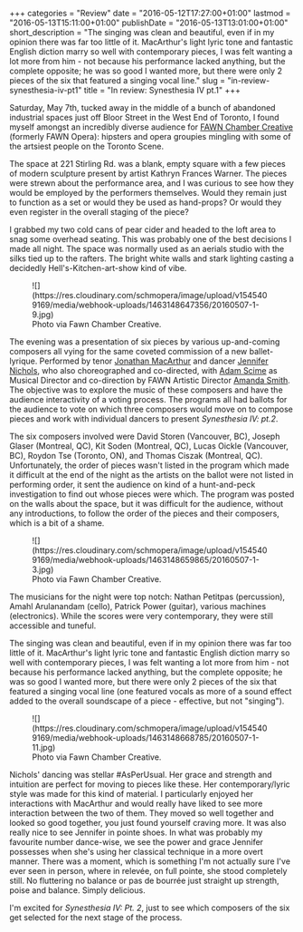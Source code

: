 +++
categories = "Review"
date = "2016-05-12T17:27:00+01:00"
lastmod = "2016-05-13T15:11:00+01:00"
publishDate = "2016-05-13T13:01:00+01:00"
short_description = "The singing was clean and beautiful, even if in my opinion there was far too little of it. MacArthur&#039;s light lyric tone and fantastic English diction marry so well with contemporary pieces, I was felt wanting a lot more from him - not because his performance lacked anything, but the complete opposite; he was so good I wanted more, but there were only 2 pieces of the six that featured a singing vocal line."
slug = "in-review-synesthesia-iv-pt1"
title = "In review: Synesthesia IV pt.1"
+++

Saturday, May 7th, tucked away in the middle of a bunch of abandoned industrial spaces just off Bloor Street in the West End of Toronto, I found myself amongst an incredibly diverse audience for [FAWN Chamber Creative](/scene/companies/fawn-chamber-creative/) (formerly FAWN Opera): hipsters and opera groupies mingling with some of the artsiest people on the Toronto Scene. 

The space at 221 Stirling Rd. was a blank, empty square with a few pieces of modern sculpture present by artist Kathryn Frances Warner. The pieces were strewn about the performance area, and I was curious to see how they would be employed by the performers themselves. Would they remain just to function as a set or would they be used as hand-props? Or would they even register in the overall staging of the piece? 

I grabbed my two cold cans of pear cider and headed to the loft area to snag some overhead seating. This was probably one of the best decisions I made all night. The space was normally used as an aerials studio with the silks tied up to the rafters. The bright white walls and stark lighting casting a decidedly Hell's-Kitchen-art-show kind of vibe. 

<figure data-type="image">![](https://res.cloudinary.com/schmopera/image/upload/v1545409169/media/webhook-uploads/1463148647356/20160507-1-9.jpg)
<figcaption>Photo via Fawn Chamber Creative.</figcaption>
</figure>

The evening was a presentation of six pieces by various up-and-coming composers all vying for the same coveted commission of a new ballet-lyrique. Performed by tenor [Jonathan MacArthur](/scene/people/jonathan-macarthur/) and dancer [Jennifer Nichols](/scene/people/jennifer-nichols/), who also choreographed and co-directed, with [Adam Scime](/scene/people/adam-scime/) as Musical Director and co-direction by FAWN Artistic Director [Amanda Smith](/scene/people/amanda-smith/). The objective was to explore the music of these composers and have the audience interactivity of a voting process. The programs all had ballots for the audience to vote on which three composers would move on to compose pieces and work with individual dancers to present *Synesthesia IV: pt.2*. 

The six composers involved were David Storen (Vancouver, BC), Joseph Glaser (Montreal, QC), Kit Soden (Montreal, QC), Lucas Oickle (Vancouver, BC), Roydon Tse (Toronto, ON), and Thomas Ciszak (Montreal, QC). Unfortunately, the order of pieces wasn't listed in the program which made it difficult at the end of the night as the artists on the ballot were not listed in performing order, it sent the audience on kind of a hunt-and-peck investigation to find out whose pieces were which. The program was posted on the walls about the space, but it was difficult for the audience, without any introductions, to follow the order of the pieces and their composers, which is a bit of a shame. 

<figure data-type="image">
![](https://res.cloudinary.com/schmopera/image/upload/v1545409169/media/webhook-uploads/1463148659865/20160507-1-3.jpg)
<figcaption>Photo via Fawn Chamber Creative.</figcaption>
</figure>

The musicians for the night were top notch: Nathan Petitpas (percussion), Amahl Arulanandam (cello), Patrick Power (guitar), various machines (electronics). While the scores were very contemporary, they were still accessible and tuneful. 

The singing was clean and beautiful, even if in my opinion there was far too little of it. MacArthur's light lyric tone and fantastic English diction marry so well with contemporary pieces, I was felt wanting a lot more from him - not because his performance lacked anything, but the complete opposite; he was so good I wanted more, but there were only 2 pieces of the six that featured a singing vocal line (one featured vocals as more of a sound effect added to the overall soundscape of a piece - effective, but not "singing"). 

<figure data-type="image">
![](https://res.cloudinary.com/schmopera/image/upload/v1545409169/media/webhook-uploads/1463148668785/20160507-1-11.jpg)
<figcaption>Photo via Fawn Chamber Creative.</figcaption>
</figure>

Nichols' dancing was stellar #AsPerUsual. Her grace and strength and intuition are perfect for moving to pieces like these. Her contemporary/lyric style was made for this kind of material. I particularly enjoyed her interactions with MacArthur and would really have liked to see more interaction between the two of them. They moved so well together and looked so good together, you just found yourself craving more. It was also really nice to see Jennifer in pointe shoes. In what was probably my favourite number dance-wise, we see the power and grace Jennifer possesses when she's using her classical technique in a more overt manner. There was a moment, which is something I'm not actually sure I've ever seen in person, where in relevée, on full pointe, she stood completely still. No fluttering no balance or pas de bourrée just straight up strength, poise and balance. Simply delicious. 

I'm excited for *Synesthesia IV: Pt. 2*, just to see which composers of the six get selected for the next stage of the process. 

